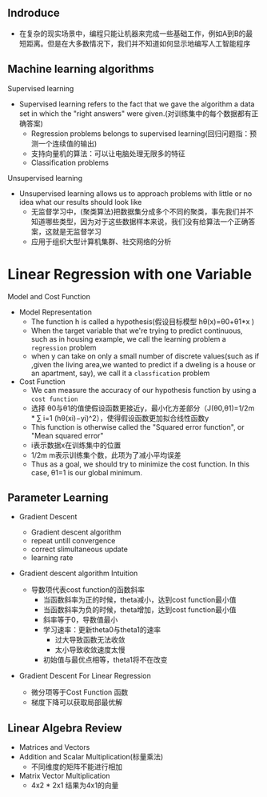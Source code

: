 ## Indroduce
* 在复杂的现实场景中，编程只能让机器来完成一些基础工作，例如A到B的最短距离。但是在大多数情况下，我们并不知道如何显示地编写人工智能程序

## Machine learning algorithms

Supervised learning
* Supervised learning refers to the fact that we gave the algorithm a data set in which the "right answers" were given.(对训练集中的每个数据都有正确答案)
  * Regression problems belongs to supervised learning(回归问题指：预测一个连续值的输出)
  * 支持向量机的算法：可以让电脑处理无限多的特征
  * Classification problems

Unsupervised learning
* Unsupervised learning allows us to approach problems with little or no idea what our results should look like
  * 无监督学习中，(聚类算法)把数据集分成多个不同的聚类，事先我们并不知道哪些类型，因为对于这些数据样本来说，我们没有给算法一个正确答案，这就是无监督学习
  * 应用于组织大型计算机集群、社交网络的分析

# Linear Regression with one Variable 

Model and Cost Function
* Model Representation 
  * The function h is called a hypothesis(假设目标模型 hθ(x)=θ0+θ1*x )
  * When the target variable that we're trying to predict continuous, such as in housing example, we call the learning problem a `regression` problem
  * when y can take on only a small number of discrete values(such as if ,given the living area,we wanted to predict if a dweling is a house or an apartment, say), we call it a `classfication` problem
* Cost Function
  * We can measure the accuracy of our hypothesis function by using a `cost function`
  * 选择 θ0与θ1的值使假设函数更接近y，最小化方差部分（J(θ0,θ1)=1/2m * ∑ i=1 (hθ(xi)−yi)^2），使得假设函数更加拟合线性函数y
  * This function is otherwise called the "Squared error function", or "Mean squared error"
  * i表示数据x在训练集中的位置
  * 1/2m m表示训练集个数，此项为了减小平均误差
  * Thus as a goal, we should try to minimize the cost function. In this case, θ1=1 is our global minimum.

## Parameter Learning

* Gradient Descent
  * Gradient descent algorithm
  * repeat untill convergence
  * correct slimultaneous update
  * learning rate
* Gradient descent algorithm Intuition
  * 导数项代表cost function的函数斜率
    * 当函数斜率为正的时候，theta减小，达到cost function最小值
    * 当函数斜率为负的时候，theta增加，达到cost function最小值
    * 斜率等于0，导数值最小
    * 学习速率：更新theta0与theta1的速率
      * 过大导致函数无法收敛
      * 太小导致收敛速度太慢
    * 初始值与最优点相等，theta1将不在改变

* Gradient Descent For Linear Regression
  * 微分项等于Cost Function 函数
  * 梯度下降可以获取局部最优解

## Linear Algebra Review

* Matrices and Vectors
* Addition and Scalar Multiplication(标量乘法)
  * 不同维度的矩阵不能进行相加
* Matrix Vector Multiplication
  * 4x2 * 2x1 结果为4x1的向量